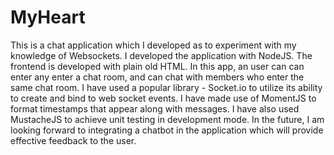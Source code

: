 # MyHeart
This is a chat application which I developed as to experiment with my knowledge of Websockets. I developed the application with NodeJS. The frontend is developed with plain old HTML. In this app, an user can can enter any enter a chat room, and can chat with members who enter the same chat room. I have used a popular library - Socket.io to utilize its ability to create and bind to web socket events. I have made use of MomentJS to format timestamps that appear along with messages. I have also used MustacheJS to achieve unit testing in development mode. In the future, I am looking forward to integrating a chatbot in the application which will provide effective feedback to the user.
